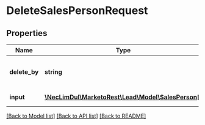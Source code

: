 # DeleteSalesPersonRequest

## Properties

Name | Type | Description | Notes
------------ | ------------- | ------------- | -------------
**delete_by** | **string** | Key to use for deletion of the record | [optional] 
**input** | [**\NecLimDul\MarketoRest\Lead\Model\SalesPerson[]**](SalesPerson.md) | List of input records | 

[[Back to Model list]](../README.md#documentation-for-models) [[Back to API list]](../README.md#documentation-for-api-endpoints) [[Back to README]](../README.md)

